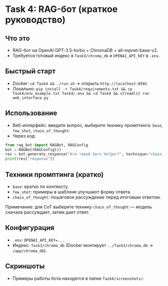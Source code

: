 # Task 4: RAG-бот (краткое руководство)

## Что это
- RAG-бот на OpenAI GPT-3.5-turbo + ChromaDB + all-mpnet-base-v2.
- Требуется готовый индекс в `Task3/chroma_db` и `OPENAI_API_KEY` в `.env`.

## Быстрый старт
- Docker: `cd Task4 && ./run.sh` → открыть `http://localhost:8501`
- Локально: `pip install -r Task4/requirements.txt && cp Task4/env_example.txt Task4/.env && cd Task4 && streamlit run web_interface.py`

## Использование
- Веб-интерфейс: введите вопрос, выберите технику промптинга: `base`, `few_shot`, `chain_of_thought`.
- Через код:
```python
from rag_bot import RAGBot, RAGConfig
bot = RAGBot(RAGConfig())
res = bot.generate_response("Кто такой Xarn Velgor?", technique="chain_of_thought")
print(res["response"])
```

## Техники промптинга (кратко)
- `base`: кратко по контексту.
- `few_shot`: примеры в шаблоне улучшают форму ответа.
- `chain_of_thought`: пошаговое рассуждение перед итоговым ответом.

Примечание: для CoT выберите технику `chain_of_thought` — модель сначала рассуждает, затем дает ответ.

## Конфигурация
- `.env`: `OPENAI_API_KEY=...`
- Индекс: `Task3/chroma_db` (Docker монтирует `../Task3/chroma_db` → `/app/chroma_db`).



## Скриншоты
- Примеры работы бота находятся в папке `Task4/screenshots/`.


